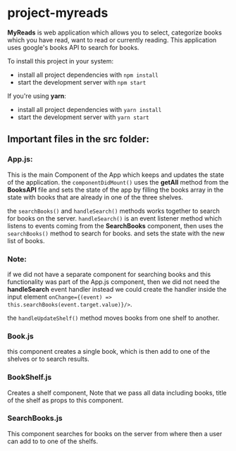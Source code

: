 # project-myreads
**MyReads** is web application which allows you to select, categorize books which you have read, want to read or currently reading. This application uses google's books API to search for books.

To install this project in your system:
* install all project dependencies with `npm install`
* start the development server with `npm start`

If you're using **yarn**:
* install all project dependencies with `yarn install`
* start the development server with `yarn start`

## Important files in the **src** folder:
### App.js:
This is the main Component of the App which keeps and updates the state of the application.
the `componentDidMount()` uses the **getAll** method from the **BooksAPI** file and sets the state of the app by filling the books array in the state with books that are already in one of the three shelves.

the `searchBooks()` and `handleSearch()` methods works together to search for books on the server. `handleSearch()` is an event listener method which listens to events coming from the **SearchBooks** component, then uses the `searchBooks()` method to search for books. and sets the state with the new list of books.
### Note:
if we did not have a separate component for searching books and this functionality was part of the App.js component, then we did not need the **handleSearch** event handler instead we could create the handler inside the input element `onChange={(event) => this.searchBooks(event.target.value)}/>`.

the `handleUpdateShelf()` method moves books from one shelf to another.

### Book.js
this component creates a single book, which is then add to one of the shelves or to search results.

### BookShelf.js
Creates a shelf component, Note that we pass all data including books, title of the shelf as props to this component.

### SearchBooks.js
This component searches for books on the server from where then a user can add to to one of the shelfs.

